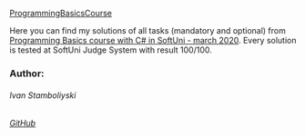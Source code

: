 
<p><a href="https://softuni.bg/trainings/2808/programming-basics-with-c-sharp-march-2020">ProgrammingBasicsCourse</a></p>


Here you can find my solutions of all tasks (mandatory and optional) from [Programming Basics course with C# in SoftUni - march 2020](https://softuni.bg/trainings/2808/programming-basics-with-c-sharp-march-2020">ProgrammingBasicsCourse). Every solution is tested at SoftUni Judge System with result 100/100.

### Author:
###### Ivan Stamboliyski

###### [GitHub](https://github.com/ivanstamboliyski)

